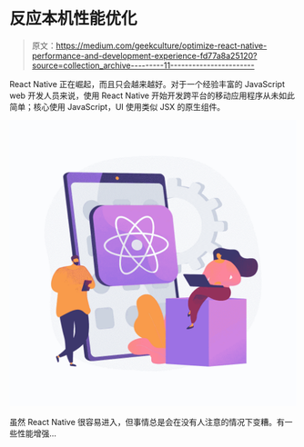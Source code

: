 # 反应本机性能优化

> 原文：<https://medium.com/geekculture/optimize-react-native-performance-and-development-experience-fd77a8a25120?source=collection_archive---------11----------------------->

React Native 正在崛起，而且只会越来越好。对于一个经验丰富的 JavaScript web 开发人员来说，使用 React Native 开始开发跨平台的移动应用程序从未如此简单；核心使用 JavaScript，UI 使用类似 JSX 的原生组件。

![](img/e5d9d043f71cdcbf9397653bd3c00151.png)

虽然 React Native 很容易进入，但事情总是会在没有人注意的情况下变糟。有一些性能增强…